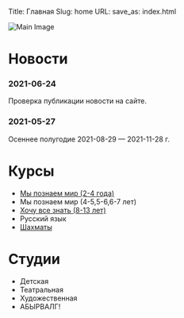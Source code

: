 Title: Главная
Slug: home
URL:
save_as: index.html

![Main Image]({static}/images/kids.png)

# Новости

### 2021-06-24
Проверка публикации новости на сайте.

### 2021-05-27
Oсеннее полугодие 2021-08-29 — 2021-11-28 г.

# Курсы

- [Мы познаем мир (2-4 года)](<{filename}../courses/discover_world.md>)
- Мы познаем мир (4-5,5-6,6-7 лет)
- [Хочу все знать (8-13 лет)](<{filename}../courses/want_to_know.md>)
- Русский язык
- [Шахматы](<{filename}../courses/chess.md>)

# Студии

- Детская
- Театральная
- Художественная
- АБЫРВАЛГ!
